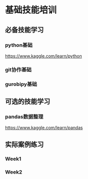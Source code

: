 # 基础技能培训


## 必备技能学习

### python基础

https://www.kaggle.com/learn/python


### git协作基础


### gurobipy基础

## 可选的技能学习

### pandas数据整理

https://www.kaggle.com/learn/pandas



## 实际案例练习

### Week1 


### Week2
